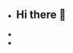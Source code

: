 - ## Hi there 👋
- 
- <!--
- **dutraxz/dutraxz** is a ✨ _special_ ✨ repository because its `README.md` (this file) appears on your GitHub profile.
- 
- Here are some ideas to get you started:
- 
- - 🔭 I’m currently working on ...
- - 🌱 I’m currently learning ...
- - 👯 I’m looking to collaborate on ...
- - 🤔 I’m looking for help with ...
- - 💬 Ask me about ...
- - 📫 How to reach me: ...
- - 😄 Pronouns: ...
- - ⚡ Fun fact: ...

